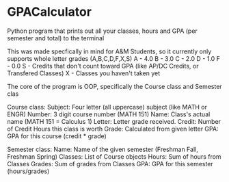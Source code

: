 # GPACalculator
Python program that prints out all your classes, hours and GPA (per semester and total) to the terminal

This was made specfically in mind for A&M Students, so it currently only supports whole letter grades (A,B,C,D,F,X,S)
A - 4.0
B - 3.0
C - 2.0
D - 1.0
F - 0.0
S - Credits that don't count toward GPA (like AP/DC Credits, or Transfered Classes)
X - Classes you haven't taken yet


The core of the program is OOP, specifically the Course class and Semester clas


Course class:
  Subject: Four letter (all uppercase) subject (like MATH or ENGR)
  Number: 3 digit course number (MATH 151)
  Name: Class's actual name (MATH 151 = Calculus 1)
  Letter: Letter grade received.
  Credit: Number of Credit Hours this class is worth
  Grade: Calculated from given letter
  GPA: GPA for this course (credit * grade)
  
Semester class:
  Name: Name of the given semester (Freshman Fall, Freshman Spring)
  Classes: List of Course objects
  Hours: Sum of hours from Classes
  Grades: Sum of grades from Classes
  GPA: GPA for this semester (hours/grades)
